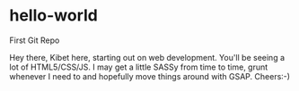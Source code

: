 # hello-world
First Git Repo

Hey there, Kibet here, starting out on web development. You'll be seeing a lot of HTML5/CSS/JS.
I may get a little SASSy from time to time, grunt whenever I need to and hopefully move things around with GSAP.
Cheers:-)
